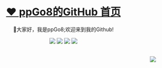 <p align="center">
  <h1 align="center"><a href="https://github.com/ppGo8">❤️ ppGo8的GitHub 首页</a></h1>
</p>
<p align="center">
 🤝大家好，我是ppGo8;欢迎来到我的Github!
</p>

<p align="center">
  <img src="https://img.shields.io/static/v1?label=Language&message=JavaScript&color=yellow"/> 
  <img src="https://img.shields.io/static/v1?label=Language&message=Nodejs&color=pink"/>
  <img src="https://img.shields.io/static/v1?label=Program&message=Vue&color=blue"/>
  <a href="https://ppgo8.github.io/"><img src="https://img.shields.io/static/v1?label=Blog&message=Blog&color=green"/></a>
</p>
<br>

<img align="right" src="https://moe-counter.glitch.me/get/@:ppGo8?">

<!--
**ppGo8/ppGo8** is a ✨ _special_ ✨ repository because its `README.md` (this file) appears on your GitHub profile.

Here are some ideas to get you started:

- 🔭 I’m currently working on ...
- 🌱 I’m currently learning ...
- 👯 I’m looking to collaborate on ...
- 🤔 I’m looking for help with ...
- 💬 Ask me about ...
- 📫 How to reach me: ...
- 😄 Pronouns: ...
- ⚡ Fun fact: ...
-->
